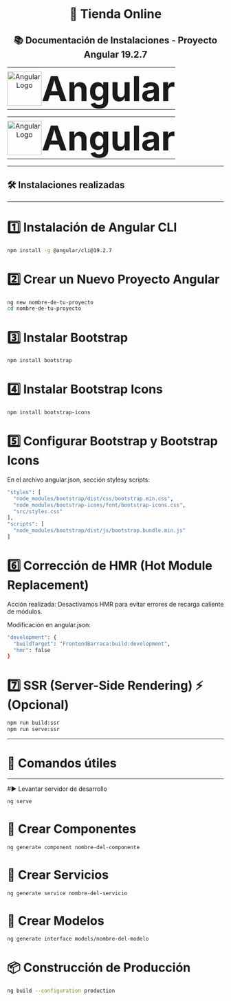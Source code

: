 <h1 align="center">🛒 Tienda Online</h1>
<h2 align="center">📚 Documentación de Instalaciones - Proyecto Angular 19.2.7</h2>


<table align="center" style="width: 100%; text-align: center; border: none;">
  <tr>
    <td style="border: none; padding: 0;">
      <img src="https://upload.wikimedia.org/wikipedia/commons/c/cf/Angular_full_color_logo.svg" alt="Angular Logo" width="80">
    </td>
    <td style="border: none; padding: 0;">
      <h1 style="font-size: 80px; margin: 0;">Angular</h1>
    </td>
  </tr>
</table>
<table align="center" style="width: 100%; text-align: center; border-collapse: collapse;">
  <tr>
    <td  border="none" style="border: none; padding: 0;">
      <img src="https://upload.wikimedia.org/wikipedia/commons/c/cf/Angular_full_color_logo.svg" alt="Angular Logo" width="80">
    </td>
    <td style="border: none; padding: 0;">
      <h1 style="font-size: 80px; margin: 0;">Angular</h1>
    </td>
  </tr>
</table>


---

## 🛠 Instalaciones realizadas

---

# 1️⃣ Instalación de Angular CLI
```bash
npm install -g @angular/cli@19.2.7
```

# 2️⃣ Crear un Nuevo Proyecto Angular
```bash
ng new nombre-de-tu-proyecto
cd nombre-de-tu-proyecto
```

# 3️⃣ Instalar Bootstrap
```bash
npm install bootstrap
```

# 4️⃣ Instalar Bootstrap Icons
```bash
npm install bootstrap-icons
```

# 5️⃣ Configurar Bootstrap y Bootstrap Icons
En el archivo angular.json, sección stylesy scripts:
```bash
"styles": [
  "node_modules/bootstrap/dist/css/bootstrap.min.css",
  "node_modules/bootstrap-icons/font/bootstrap-icons.css",
  "src/styles.css"
],
"scripts": [
  "node_modules/bootstrap/dist/js/bootstrap.bundle.min.js"
]
```

# 6️⃣ Corrección de HMR (Hot Module Replacement)
Acción realizada:
Desactivamos HMR para evitar errores de recarga caliente de módulos.

Modificación en angular.json:
```bash
"development": {
  "buildTarget": "FrontendBarraca:build:development",
  "hmr": false
}

```
# 7️⃣ SSR (Server-Side Rendering) ⚡ (Opcional)
```bash
npm run build:ssr
npm run serve:ssr
```

---
# 🚀 Comandos útiles
---

#▶️ Levantar servidor de desarrollo
```bash
ng serve
```

# 🧩 Crear Componentes
```bash
ng generate component nombre-del-componente
```

# 🔧 Crear Servicios
```bash
ng generate service nombre-del-servicio
```

# 📝 Crear Modelos
```bash
ng generate interface models/nombre-del-modelo
```

# 📦 Construcción de Producción
```bash
ng build --configuration production
```

